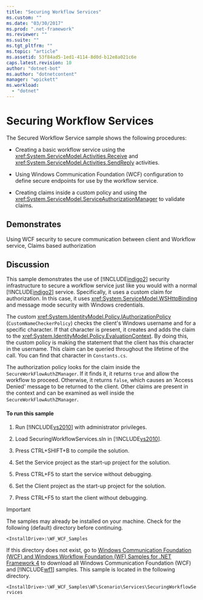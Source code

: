 ```yaml
---
title: "Securing Workflow Services"
ms.custom: ""
ms.date: "03/30/2017"
ms.prod: ".net-framework"
ms.reviewer: ""
ms.suite: ""
ms.tgt_pltfrm: ""
ms.topic: "article"
ms.assetid: 53f84ad5-1ed1-4114-8d0d-b12e8a021c6e
caps.latest.revision: 10
author: "dotnet-bot"
ms.author: "dotnetcontent"
manager: "wpickett"
ms.workload: 
  - "dotnet"
---
```

# Securing Workflow Services
The Secured Workflow Service sample shows the following procedures:  
  
-   Creating a basic workflow service using the <xref:System.ServiceModel.Activities.Receive> and <xref:System.ServiceModel.Activities.SendReply> activities.  
  
-   Using Windows Communication Foundation (WCF) configuration to define secure endpoints for use by the workflow service.  
  
-   Creating claims inside a custom policy and using the <xref:System.ServiceModel.ServiceAuthorizationManager> to validate claims.  
  
## Demonstrates  
 Using WCF security to secure communication between client and Workflow service, Claims based authorization  
  
## Discussion  
 This sample demonstrates the use of [!INCLUDE[indigo2](../../../../includes/indigo2-md.md)] security infrastructure to secure a workflow service just like you would with a normal [!INCLUDE[indigo2](../../../../includes/indigo2-md.md)] service. Specifically, it uses a custom claim for authorization. In this case, it uses <xref:System.ServiceModel.WSHttpBinding> and message mode security with Windows credentials.  
  
 The custom <xref:System.IdentityModel.Policy.IAuthorizationPolicy> (`CustomNameCheckerPolicy`) checks the client's Windows username and for a specific character. If that character is present, it creates and adds the claim to the <xref:System.IdentityModel.Policy.EvaluationContext>. By doing this, the custom policy is making the statement that the client has this character in the username. This claim can be queried throughout the lifetime of the call. You can find that character in `Constants.cs`.  
  
 The authorization policy looks for the claim inside the `SecureWorkFlowAuthZManager`. If it finds it, it returns `true` and allow the workflow to proceed. Otherwise, it returns `false`, which causes an 'Access Denied' message to be returned to the client. Other claims are present in the context and can be examined as well inside the `SecureWorkFlowAuthZManager`.  
  
#### To run this sample  
  
1.  Run [!INCLUDE[vs2010](../../../../includes/vs2010-md.md)] with administrator privileges.  
  
2.  Load SecuringWorkflowServices.sln in [!INCLUDE[vs2010](../../../../includes/vs2010-md.md)].  
  
3.  Press CTRL+SHIFT+B to compile the solution.  
  
4.  Set the Service project as the start-up project for the solution.  
  
5.  Press CTRL+F5 to start the service without debugging.  
  
6.  Set the Client project as the start-up project for the solution.  
  
7.  Press CTRL+F5 to start the client without debugging.  
  
> [!IMPORTANT]
>  The samples may already be installed on your machine. Check for the following (default) directory before continuing.  
>   
>  `<InstallDrive>:\WF_WCF_Samples`  
>   
>  If this directory does not exist, go to [Windows Communication Foundation (WCF) and Windows Workflow Foundation (WF) Samples for .NET Framework 4](http://go.microsoft.com/fwlink/?LinkId=150780) to download all Windows Communication Foundation (WCF) and [!INCLUDE[wf1](../../../../includes/wf1-md.md)] samples. This sample is located in the following directory.  
>   
>  `<InstallDrive>:\WF_WCF_Samples\WF\Scenario\Services\SecuringWorkflowServices`
